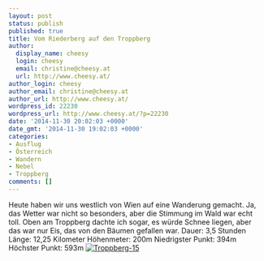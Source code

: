 ```yaml
---
layout: post
status: publish
published: true
title: Vom Riederberg auf den Troppberg
author:
  display_name: cheesy
  login: cheesy
  email: christine@cheesy.at
  url: http://www.cheesy.at/
author_login: cheesy
author_email: christine@cheesy.at
author_url: http://www.cheesy.at/
wordpress_id: 22230
wordpress_url: http://www.cheesy.at/?p=22230
date: '2014-11-30 20:02:03 +0000'
date_gmt: '2014-11-30 19:02:03 +0000'
categories:
- Ausflug
- Österreich
- Wandern
- Nebel
- Troppberg
comments: []
---
```

Heute haben wir uns westlich von Wien auf eine Wanderung gemacht. Ja, das Wetter war nicht so besonders, aber die Stimmung im Wald war echt toll. Oben am Troppberg dachte ich sogar, es würde Schnee liegen, aber das war nur Eis, das von den Bäumen gefallen war.
Dauer: 3,5 Stunden
Länge: 12,25 Kilometer
Höhenmeter: 200m
Niedrigster Punkt: 394m
Höchster Punkt: 593m
[![Troppberg-15](http://www.cheesy.at/wp-content/uploads/Troppberg-15.jpg)](http://www.cheesy.at/fotos/ausfluege/troppberg/ "Troppberg")

